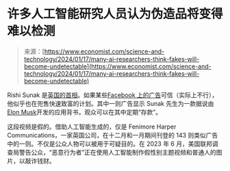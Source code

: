 <!--yml

分   类别：未分类

日期：2024-05-27 14:57:17

-->

# 许多人工智能研究人员认为伪造品将变得难以检测

> 来源：[https://www.economist.com/science-and-technology/2024/01/17/many-ai-researchers-think-fakes-will-become-undetectable](https://www.economist.com/science-and-technology/2024/01/17/many-ai-researchers-think-fakes-will-become-undetectable)

Rishi Sunak 是[英国的首相](https://www.economist.com/britain/2023/11/23/what-kind-of-legacy-does-rishi-sunak-want-to-leave-behind)。如果某些[Facebook 上的广告](https://www.economist.com/business/2023/02/22/facebook-sells-subscriptions-as-the-ad-business-stumbles)可信（实际上不行），他似乎也在兜售快速致富的计划。其中一则广告显示 Sunak 先生为一款据说由[Elon Musk](https://www.economist.com/business/2023/12/05/elon-musks-messiah-complex-may-bring-him-down)开发的应用背书，观众可以在其中定期“存款”。

这段视频是假的。借助人工智能生成的，仅是 Fenimore Harper Communications，一家英国公司，在十二月和一月期间刊登的 143 则类似广告中的一则。不仅是公众人物可以被用于可疑目的。在 2023 年 6 月，美国联邦调查局警告公众，“恶意行为者”正在使用人工智能制作假性别主题视频和普通人的图片，以敲诈钱财。
